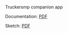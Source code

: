 Truckersmp companion app

Documentation: [PDF](https://docs.google.com/document/d/1IJqDPEcv0sNIK2K3gKbQbg7DM80HuirLSlCk7dS6fLk/edit?usp=sharing)

Sketch: [PDF](https://docs.google.com/document/d/1nwjSwr4Fz0IMqd7WC3Qhl2KHJRoUbmubZcmMu3dHhOs/edit?usp=sharing)
